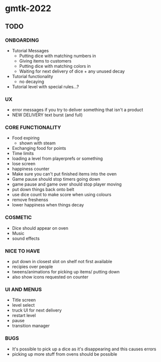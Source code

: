 # gmtk-2022

## TODO

### ONBOARDING
* Tutorial Messages
    * Putting dice with matching numbers in
    * Giving items to customers
    * Putting dice with matching colors in
    * Waiting for next delivery of dice + any unused decay
* Tutorial functionality
    * no decaying
* Tutorial level with special rules...?

### UX
* error messages if you try to deliver something that isn't a product
* NEW DELIVERY text burst (and full)

### CORE FUNCTIONALITY
* Food expiring
    * shown with steam
* Exchanging food for points
* Time limits
* loading a level from playerprefs or something
* lose screen
* happiness counter
* Make sure you can't put finished items into the oven
* Game pause should stop timers going down
* game pause and game over should stop player moving
* put down things back onto belt
* use dice count to make score when using colours
* remove freshenss
* lower happiness when things decay

### COSMETIC
* Dice should appear on oven
* Music
* sound effects

### NICE TO HAVE
* put down in closest slot on shelf not first available
* recipies over people
* tweens/animations for picking up items/ putting down
* also show icons requested on counter

### UI AND MENUS
* Title screen
* level select
* truck UI for next delivery
* restart level
* pause
* transition manager

### BUGS
* It's possible to pick up a dice as it's disappearing and this causes errors
* picking up more stuff from ovens should be possible
